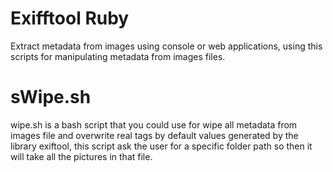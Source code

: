 # Exifftool Ruby
Extract metadata from images using console or web applications, 
using this scripts for manipulating metadata from images files.

# sWipe.sh 
wipe.sh is a bash script that you could use for wipe all metadata from 
images file and overwrite real tags by default values generated by the library
exiftool, this script ask the user for a specific folder path so then it will
take all the pictures in that file.
